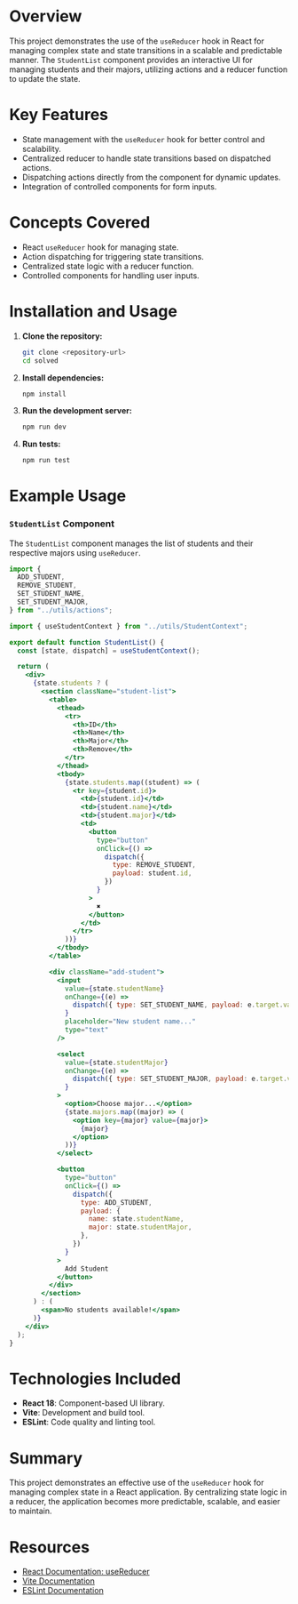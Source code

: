 # Overview

This project demonstrates the use of the `useReducer` hook in React for managing complex state and state transitions in a scalable and predictable manner. The `StudentList` component provides an interactive UI for managing students and their majors, utilizing actions and a reducer function to update the state.

# Key Features

- State management with the `useReducer` hook for better control and scalability.
- Centralized reducer to handle state transitions based on dispatched actions.
- Dispatching actions directly from the component for dynamic updates.
- Integration of controlled components for form inputs.

# Concepts Covered

- React `useReducer` hook for managing state.
- Action dispatching for triggering state transitions.
- Centralized state logic with a reducer function.
- Controlled components for handling user inputs.

# Installation and Usage

1. **Clone the repository:**

   ```bash
   git clone <repository-url>
   cd solved
   ```

2. **Install dependencies:**

   ```bash
   npm install
   ```

3. **Run the development server:**

   ```bash
   npm run dev
   ```

4. **Run tests:**
   ```bash
   npm run test
   ```

# Example Usage

### `StudentList` Component

The `StudentList` component manages the list of students and their respective majors using `useReducer`.

```jsx
import {
  ADD_STUDENT,
  REMOVE_STUDENT,
  SET_STUDENT_NAME,
  SET_STUDENT_MAJOR,
} from "../utils/actions";

import { useStudentContext } from "../utils/StudentContext";

export default function StudentList() {
  const [state, dispatch] = useStudentContext();

  return (
    <div>
      {state.students ? (
        <section className="student-list">
          <table>
            <thead>
              <tr>
                <th>ID</th>
                <th>Name</th>
                <th>Major</th>
                <th>Remove</th>
              </tr>
            </thead>
            <tbody>
              {state.students.map((student) => (
                <tr key={student.id}>
                  <td>{student.id}</td>
                  <td>{student.name}</td>
                  <td>{student.major}</td>
                  <td>
                    <button
                      type="button"
                      onClick={() =>
                        dispatch({
                          type: REMOVE_STUDENT,
                          payload: student.id,
                        })
                      }
                    >
                      ✖️
                    </button>
                  </td>
                </tr>
              ))}
            </tbody>
          </table>

          <div className="add-student">
            <input
              value={state.studentName}
              onChange={(e) =>
                dispatch({ type: SET_STUDENT_NAME, payload: e.target.value })
              }
              placeholder="New student name..."
              type="text"
            />

            <select
              value={state.studentMajor}
              onChange={(e) =>
                dispatch({ type: SET_STUDENT_MAJOR, payload: e.target.value })
              }
            >
              <option>Choose major...</option>
              {state.majors.map((major) => (
                <option key={major} value={major}>
                  {major}
                </option>
              ))}
            </select>

            <button
              type="button"
              onClick={() =>
                dispatch({
                  type: ADD_STUDENT,
                  payload: {
                    name: state.studentName,
                    major: state.studentMajor,
                  },
                })
              }
            >
              Add Student
            </button>
          </div>
        </section>
      ) : (
        <span>No students available!</span>
      )}
    </div>
  );
}
```

# Technologies Included

- **React 18**: Component-based UI library.
- **Vite**: Development and build tool.
- **ESLint**: Code quality and linting tool.

# Summary

This project demonstrates an effective use of the `useReducer` hook for managing complex state in a React application. By centralizing state logic in a reducer, the application becomes more predictable, scalable, and easier to maintain.

# Resources

- [React Documentation: useReducer](https://reactjs.org/docs/hooks-reference.html#usereducer)
- [Vite Documentation](https://vitejs.dev/guide/)
- [ESLint Documentation](https://eslint.org/)
